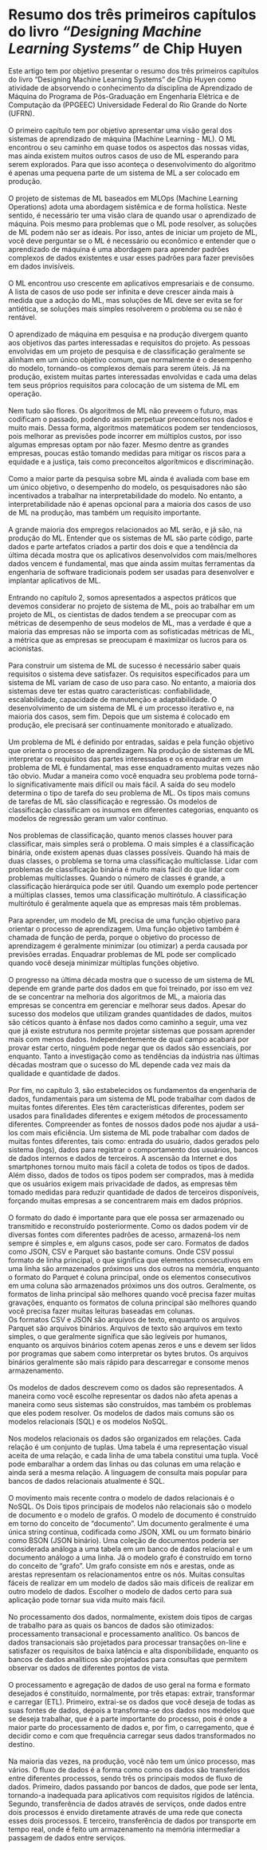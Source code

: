 # Resumo dos três primeiros capítulos do livro *“Designing Machine Learning Systems”* de Chip Huyen

Este artigo tem por objetivo presentar o resumo dos três primeiros capítulos do livro “Designing Machine Learning Systems” de Chip Huyen como atividade de absorvendo o conhecimento da disciplina de Aprendizado de Máquina do Programa de Pós-Graduação em Engenharia Elétrica e de Computação da (PPGEEC) Universidade Federal do Rio Grande do Norte (UFRN).\
\
O primeiro capítulo tem por objetivo apresentar uma visão geral dos sistemas de aprendizado de máquina (Machine Learning - ML). O ML encontrou o seu caminho em quase todos os aspectos das nossas vidas, mas ainda existem muitos outros casos de uso de ML esperando para serem explorados. Para que isso aconteça o desenvolvimento do algoritmo é apenas uma pequena parte de um sistema de ML a ser colocado em produção.\
\
O projeto de sistemas de ML baseados em MLOps (Machine Learning Operations) adota uma abordagem sistêmica e de forma holística. Neste sentido, é necessário ter uma visão clara de quando usar o aprendizado de máquina. Pois mesmo para problemas que o ML pode resolver, as soluções de ML podem não ser as ideais. Por isso, antes de iniciar um projeto de ML, você deve perguntar se o ML é necessário ou econômico e entender que o aprendizado de máquina é uma abordagem para aprender padrões complexos de dados existentes e usar esses padrões para fazer previsões em dados invisíveis.\
\
O ML encontrou uso crescente em aplicativos empresariais e de consumo. A lista de casos de uso pode ser infinita e deve crescer ainda mais à medida que a adoção do ML, mas soluções de ML deve ser evita se for antiética, se soluções mais simples resolverem o problema ou se não é rentável.\
\
O aprendizado de máquina em pesquisa e na produção divergem quanto aos objetivos das partes interessadas e requisitos do projeto. As pessoas envolvidas em um projeto de pesquisa e de classificação geralmente se alinham em um único objetivo comum, que normalmente é o desempenho do modelo, tornando-os complexos demais para serem úteis. Já na produção, existem muitas partes interessadas envolvidas e cada uma delas tem seus próprios requisitos para colocação de um sistema de ML em operação.\
\
Nem tudo são flores. Os algoritmos de ML não preveem o futuro, mas codificam o passado, podendo assim perpetuar preconceitos nos dados e muito mais. Dessa forma, algoritmos matemáticos podem ser tendenciosos, pois melhorar as previsões pode incorrer em múltiplos custos, por isso algumas empresas optam por não fazer. Mesmo dentre as grandes empresas, poucas estão tomando medidas para mitigar os riscos para a equidade e a justiça, tais como preconceitos algorítmicos e discriminação.\
\
Como a maior parte da pesquisa sobre ML ainda é avaliada com base em um único objetivo, o desempenho do modelo, os pesquisadores não são incentivados a trabalhar na interpretabilidade do modelo. No entanto, a interpretabilidade não é apenas opcional para a maioria dos casos de uso de ML na produção, mas também um requisito importante.\
\
A grande maioria dos empregos relacionados ao ML serão, e já são, na produção do ML. Entender que os sistemas de ML são parte código, parte dados e parte artefatos criados a partir dos dois e que a tendência da última década mostra que os aplicativos desenvolvidos com mais/melhores dados vencem é fundamental, mas que ainda assim muitas ferramentas da engenharia de software tradicionais podem ser usadas para desenvolver e implantar aplicativos de ML.\
\
Entrando no capítulo 2, somos apresentados a aspectos práticos que devemos considerar no projeto de sistema de ML, pois ao trabalhar em um projeto de ML, os cientistas de dados tendem a se preocupar com as métricas de desempenho de seus modelos de ML, mas a verdade é que a maioria das empresas não se importa com as sofisticadas métricas de ML, a métrica que as empresas se preocupam é maximizar os lucros para os acionistas.\
\
Para construir um sistema de ML de sucesso é necessário saber quais requisitos o sistema deve satisfazer. Os requisitos especificados para um sistema de ML variam de caso de uso para caso. No entanto, a maioria dos sistemas deve ter estas quatro características: confiabilidade, escalabilidade, capacidade de manutenção e adaptabilidade. O desenvolvimento de um sistema de ML é um processo iterativo e, na maioria dos casos, sem fim. Depois que um sistema é colocado em produção, ele precisará ser continuamente monitorado e atualizado.\
\
Um problema de ML é definido por entradas, saídas e pela função objetivo que orienta o processo de aprendizagem. Na produção de sistemas de ML interpretar os requisitos das partes interessadas e os enquadrar em um problema de ML é fundamental, mas esse enquadramento muitas vezes não tão obvio. Mudar a maneira como você enquadra seu problema pode torná-lo significativamente mais difícil ou mais fácil. A saída do seu modelo determina o tipo de tarefa do seu problema de ML. Os tipos mais comuns de tarefas de ML são classificação e regressão. Os modelos de classificação classificam os insumos em diferentes categorias, enquanto os modelos de regressão geram um valor contínuo.\
\
Nos problemas de classificação, quanto menos classes houver para classificar, mais simples será o problema. O mais simples é a classificação binária, onde existem apenas duas classes possíveis. Quando há mais de duas classes, o problema se torna uma classificação multiclasse. Lidar com problemas de classificação binária é muito mais fácil do que lidar com problemas multiclasses. Quando o número de classes é grande, a classificação hierárquica pode ser útil. Quando um exemplo pode pertencer a múltiplas classes, temos uma classificação multirótulo. A classificação multirótulo é geralmente aquela que as empresas mais têm problemas.\
\
Para aprender, um modelo de ML precisa de uma função objetivo para orientar o processo de aprendizagem. Uma função objetivo também é chamada de função de perda, porque o objetivo do processo de aprendizagem é geralmente minimizar (ou otimizar) a perda causada por previsões erradas. Enquadrar problemas de ML pode ser complicado quando você deseja minimizar múltiplas funções objetivo.\
\
O progresso na última década mostra que o sucesso de um sistema de ML depende em grande parte dos dados em que foi treinado, por isso em vez de se concentrar na melhoria dos algoritmos de ML, a maioria das empresas se concentra em gerenciar e melhorar seus dados. Apesar do sucesso dos modelos que utilizam grandes quantidades de dados, muitos são céticos quanto à ênfase nos dados como caminho a seguir, uma vez que já existe estrutura nos permite projetar sistemas que possam aprender mais com menos dados. Independentemente de qual campo acabará por provar estar certo, ninguém pode negar que os dados são essenciais, por enquanto. Tanto a investigação como as tendências da indústria nas últimas décadas mostram que o sucesso do ML depende cada vez mais da qualidade e quantidade de dados.\
\
Por fim, no capítulo 3, são estabelecidos os fundamentos da engenharia de dados, fundamentais para um sistema de ML pode trabalhar com dados de muitas fontes diferentes. Eles têm características diferentes, podem ser usados para finalidades diferentes e exigem métodos de processamento diferentes. Compreender as fontes de nossos dados pode nos ajudar a usá-los com mais eficiência. Um sistema de ML pode trabalhar com dados de muitas fontes diferentes, tais como: entrada do usuário, dados gerados pelo sistema (logs), dados para registrar o comportamento dos usuários, bancos de dados internos e dados de terceiros. A ascensão da Internet e dos smartphones tornou muito mais fácil a coleta de todos os tipos de dados. Além disso, dados de todos os tipos podem ser comprados, mas à medida que os usuários exigem mais privacidade de dados, as empresas têm tomado medidas para reduzir quantidade de dados de terceiros disponíveis, forçando muitas empresas a se concentrarem mais em dados próprios.\
\
O formato do dado é importante para que ele possa ser armazenado ou transmitido e reconstruído posteriormente. Como os dados podem vir de diversas fontes com diferentes padrões de acesso, armazená-los nem sempre é simples e, em alguns casos, pode ser caro. Formatos de dados como JSON, CSV e Parquet são bastante comuns. Onde CSV possui formato de linha principal, o que significa que elementos consecutivos em uma linha são armazenados próximos uns dos outros na memória, enquanto o formato do Parquet é coluna principal, onde os elementos consecutivos em uma coluna são armazenados próximos uns dos outros. Geralmente, os formatos de linha principal são melhores quando você precisa fazer muitas gravações, enquanto os formatos de coluna principal são melhores quando você precisa fazer muitas leituras baseadas em colunas.\
Os formatos CSV e JSON são arquivos de texto, enquanto os arquivos Parquet são arquivos binários. Arquivos de texto são arquivos em texto simples, o que geralmente significa que são legíveis por humanos, enquanto os arquivos binários cotem apenas zeros e uns e devem ser lidos por programas que sabem como interpretar os bytes brutos. Os arquivos binários geralmente são mais rápido para descarregar e consome menos armazenamento.\
\
Os modelos de dados descrevem como os dados são representados. A maneira como você escolhe representar os dados não afeta apenas a maneira como seus sistemas são construídos, mas também os problemas que eles podem resolver. Os modelos de dados mais comuns são os modelos relacionais (SQL) e os modelos NoSQL.\
\
Nos modelos relacionais os dados são organizados em relações. Cada relação é um conjunto de tuplas. Uma tabela é uma representação visual aceita de uma relação, e cada linha de uma tabela constitui uma tupla. Você pode embaralhar a ordem das linhas ou das colunas em uma relação e ainda será a mesma relação. A linguagem de consulta mais popular para bancos de dados relacionais atualmente é SQL.\
\
O movimento mais recente contra o modelo de dados relacionais é o NoSQL. Os Dois tipos principais de modelos não relacionais são o modelo de documento e o modelo de grafos. O modelo de documento é construído em torno do conceito de “documento”. Um documento geralmente é uma única string contínua, codificada como JSON, XML ou um formato binário como BSON (JSON binário). Uma coleção de documentos poderia ser considerada análoga a uma tabela em um banco de dados relacional e um documento análogo a uma linha. Já o modelo grafo é construído em torno do conceito de “grafo”. Um grafo consiste em nós e arestas, onde as arestas representam os relacionamentos entre os nós. Muitas consultas fáceis de realizar em um modelo de dados são mais difíceis de realizar em outro modelo de dados. Escolher o modelo de dados certo para sua aplicação pode tornar sua vida muito mais fácil.\
\
No processamento dos dados, normalmente, existem dois tipos de cargas de trabalho para as quais os bancos de dados são otimizados: processamento transacional e processamento analítico. Os bancos de dados transacionais são projetados para processar transações on-line e satisfazer os requisitos de baixa latência e alta disponibilidade, enquanto os bancos de dados analíticos são projetados para consultas que permitem observar os dados de diferentes pontos de vista.\
\
O processamento e agregação de dados de uso geral na forma e formato desejados é constituído, normalmente, por três etapas: extrair, transformar e carregar (ETL). Primeiro, extrai-se os dados que você deseja de todas as suas fontes de dados, depois a transforma-se dos dados nos modelos que se deseja trabalhar, que é a parte importante do processo, pois é onde a maior parte do processamento de dados e, por fim, o carregamento, que é decidir como e com que frequência carregar seus dados transformados no destino.\
\
Na maioria das vezes, na produção, você não tem um único processo, mas vários. O fluxo de dados é a forma como como os dados são transferidos entre diferentes processos, sendo três os principais modos de fluxo de dados. Primeiro, dados passando por bancos de dados, que pode ser lenta, tornando-a inadequada para aplicativos com requisitos rígidos de latência. Segundo, transferência de dados através de serviços, onde dados entre dois processos é envido diretamente através de uma rede que conecta esses dois processos. E terceiro, transferência de dados por transporte em tempo real, onde é feito um armazenamento na memória intermediar a passagem de dados entre serviços.
